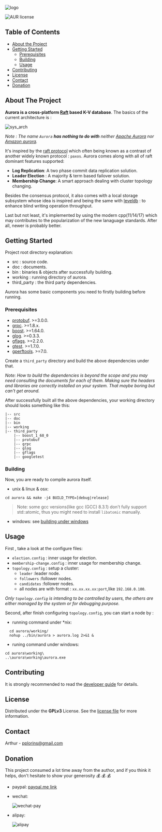 
![logo](doc/images/logo/transparent-black-v2.png)

<!-- PROJECT SHIELDS -->
![AUR license](https://img.shields.io/aur/license/aurora.svg)

<!-- TABLE OF CONTENTS -->
## Table of Contents

* [About the Project](#about-the-project)
* [Getting Started](#getting-started)
  * [Prerequisites](#prerequisites)
  * [Building](#building)
  * [Usage](#usage)
* [Contributing](#contributing)
* [License](#license)
* [Contact](#contact)
* [Donation](#donation)

<!-- ABOUT THE PROJECT -->
## About The Project

**Aurora is a cross-platform [Raft](https://raft.github.io) based K-V database**. The basics of the current architecture is :

![sys_arch](doc/images/system_architecture.png)

*Note : The name `Aurora` **has nothing to do with** neither [Apache Aurora](http://aurora.apache.org/) nor [Amazon aurora](https://aws.amazon.com/rds/aurora/).*

It's inspired by the  [raft protocol](https://raft.github.io) which often being known as a contrast of another widely known protocol : `paxos`. Aurora comes along with all of raft dominant features supported:
* **Log Replication**: A two phase commit data replication solution.
* **Leader Election** : A majority & term based failover solution.
* **Membership Change**: A smart approach dealing with cluster topology changing.

Besides the consensus protocol, it also comes with a local storage subsystem whose idea is inspired and being the same with [leveldb](https://github.com/google/leveldb) : to enhance blind writing operation throughput.

Last but not least, it's implemented by using the modern cpp(11/14/17) which may contributes to the popularization of the new lanaguage standards. After all, newer is probably better.

<!-- GETTING STARTED -->
## Getting Started

Project root directory explanation:
* src : source code.
* doc : documents.
* bin : binaries & objects after successfully building.
* working : running directory of aurora.
* third_party : the third party dependencies.

Aurora has some basic components you need to firstly building before running.

### Prerequisites

* [protobuf](https://github.com/protocolbuffers/protobuf). >=3.0.0.
* [grpc](https://github.com/grpc/grpc). >=1.8.x.
* [boost](https://www.boost.org/). >=1.64.0.
* [glog](https://github.com/google/glog). >=0.3.3.
* [gflags](https://github.com/gflags/gflags). >=2.2.0.
* [gtest](https://github.com/google/googletest). >=1.7.0.
* [gperftools](https://github.com/gperftools/gperftools). >=7.0.

Create a `third_party` directory and build the above dependencies under that.

*Note: How to build the dependencies is beyond the scope and you may need consulting the documents for each of them. Making sure the headers and libraries are correctly installed on your system. That maybe boring but can't get around.*

After successfully built all the above dependencies, your working directory should looks something like this:
```
|-- src
|-- doc
|-- bin
|-- working
|-- third_party
    |-- boost_1_68_0
    |-- protobuf
    |-- grpc
    |-- glog
    |-- gflags
    |-- googletest
```

### Building
Now, you are ready to compile aurora itself.

* unix & linux & osx:
```console
cd aurora && make -j4 BUILD_TYPE=[debug|release]
```

> Note: some gcc versions(like gcc (GCC) 8.3.1) don't fully support std::atomic, thus you might need to install `libatomic` manually.

* windows:
see [building under windows](doc/windows.md)

<!-- USAGE EXAMPLES -->
## Usage

First , take a look at the configure files:
* `election.config` : inner usage for election.
* `membership-change.config` : inner usage for membership change.
* `topology.config` :  setup a cluster:
  * `leader` :leader node.
  * `followers` :follower nodes.
  * `candidates` :follower nodes.
  *  all nodes are with format : `xx.xx.xx.xx:port`,like `192.168.0.100`.

*Only `topology.config` is intending to be controlled by users, the others are either managed by the system or for debugging purpose.*

Second, after finish configuring `topology.config`, you can start a node by :
* running command under *nix:

```console
  cd aurora/working/
  nohup ../bin/aurora > aurora.log 2>&1 &
```

* runing command under windows:

```console
cd aurora\working\
..\aurora\working\aurora.exe
```



<!-- CONTRIBUTING -->
## Contributing
It is strongly recommended to read the [developer guide](doc/developer_guide.md) for details.

<!-- LICENSE -->
## License
Distributed under the **GPLv3** License. See the [license file](LICENSE) for more information.

<!-- CONTACT -->
## Contact
Arthur - pplorins@gmail.com


## Donation
This project consumed a lot time away from the author, and if you think it helps, don't hesitate to show your generosity :moneybag: :moneybag: :moneybag:

* paypal: [paypal.me link](https://www.paypal.me/arthurCoo)
* wechat:

   ![wechat-pay](doc/images/pay_wechat.png)
   
* alipay:

  ![alipay](doc/images/pay_alipay.png)



